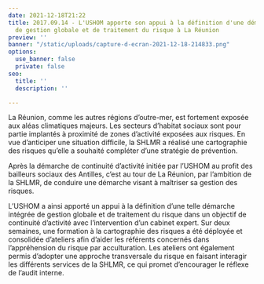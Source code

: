 ```yaml
---
date: 2021-12-18T21:22
title: 2017.09.14 - L'USHOM apporte son appui à la définition d'une démarche intégrée
  de gestion globale et de traitement du risque à La Réunion
preview: ''
banner: "/static/uploads/capture-d-ecran-2021-12-18-214833.png"
options:
  use_banner: false
  private: false
seo:
  title: ''
  description: ''

---
```

La Réunion, comme les autres régions d’outre-mer, est fortement exposée aux aléas climatiques majeurs. Les secteurs d’habitat sociaux sont pour partie implantés à proximité de zones d’activité exposées aux risques. En vue d’anticiper une situation difficile, la SHLMR a réalisé une cartographie des risques qu’elle a souhaité compléter d’une stratégie de prévention. 

Après la démarche de continuité d’activité initiée par l’USHOM au profit des bailleurs sociaux des Antilles, c’est au tour de La Réunion, par l’ambition de la SHLMR, de conduire une démarche visant à maîtriser sa gestion des risques. 

L’USHOM a ainsi apporté un appui à la définition d’une telle démarche intégrée de gestion globale et de traitement du risque dans un objectif de continuité d’activité avec l’intervention d’un cabinet expert. Sur deux semaines, une formation à la cartographie des risques a été déployée et consolidée d’ateliers afin d’aider les référents concernés dans l’appréhension du risque par acculturation. Les ateliers ont également permis d’adopter une approche transversale du risque en faisant interagir les différents services de la SHLMR, ce qui promet d’encourager le réflexe de l’audit interne.